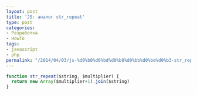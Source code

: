 ```yaml
---
layout: post
title: 'JS: аналог str_repeat'
type: post
categories:
- Разработка
- HowTo
tags:
- javascript
- php
permalink: "/2014/04/03/js-%d0%b0%d0%bd%d0%b0%d0%bb%d0%be%d0%b3-str_repeat/"
---
```

```javascript
function str_repeat($string, $multiplier) {
  return new Array($multiplier+1).join($string)
}
```
